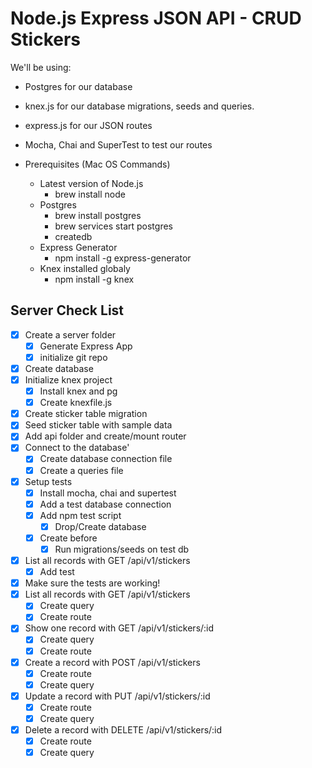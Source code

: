 # Node.js Express JSON API - CRUD Stickers

We'll be using:
* Postgres for our database
* knex.js for our database migrations, seeds and queries.
* express.js for our JSON routes
* Mocha, Chai and SuperTest to test our routes

* Prerequisites (Mac OS Commands)
  * Latest version of Node.js
    * brew install node
  * Postgres
    * brew install postgres
    * brew services start postgres
    * createdb
  * Express Generator
    * npm install -g express-generator
  * Knex installed globaly
    * npm install -g knex

## Server Check List
* [x] Create a server folder
  * [x] Generate Express App
  * [x] initialize git repo
* [x] Create database
* [x] Initialize knex project
  * [x] Install knex and pg
  * [x] Create knexfile.js
* [x] Create sticker table migration
* [x] Seed sticker table with sample data
* [x] Add api folder and create/mount router
* [x] Connect to the database'
  * [x] Create database connection file
  * [x] Create a queries file
* [x] Setup tests
  * [x] Install mocha, chai and supertest
  * [x] Add a test database connection
  * [x] Add npm test script
    * [x] Drop/Create database
  * [x] Create before
    * [x] Run migrations/seeds on test db
* [x] List all records with GET /api/v1/stickers
    * [x] Add test
* [x] Make sure the tests are working!
* [x] List all records with GET /api/v1/stickers
  * [x] Create query
  * [x] Create route
* [x] Show one record with GET /api/v1/stickers/:id
  * [x] Create query
  * [x] Create route
* [x] Create a record with POST /api/v1/stickers
  * [x] Create route
  * [x] Create query
* [x] Update a record with PUT /api/v1/stickers/:id
  * [x] Create route
  * [x] Create query
* [x] Delete a record with DELETE /api/v1/stickers/:id
  * [x] Create route
  * [x] Create query
